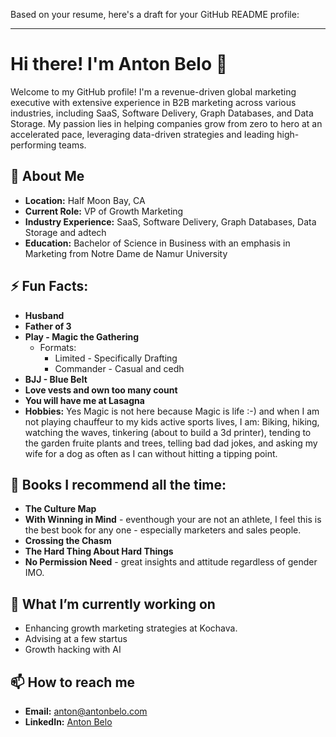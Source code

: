 Based on your resume, here's a draft for your GitHub README profile:

---

# Hi there! I'm Anton Belo 👋

Welcome to my GitHub profile! I'm a revenue-driven global marketing executive with extensive experience in B2B marketing across various industries, including SaaS, Software Delivery, Graph Databases, and Data Storage. My passion lies in helping companies grow from zero to hero at an accelerated pace, leveraging data-driven strategies and leading high-performing teams.

## 🚀 About Me

- **Location:** Half Moon Bay, CA
- **Current Role:** VP of Growth Marketing 
- **Industry Experience:** SaaS, Software Delivery, Graph Databases, Data Storage and adtech
- **Education:** Bachelor of Science in Business with an emphasis in Marketing from Notre Dame de Namur University

## ⚡ Fun Facts: 
- **Husband**
- **Father of 3**
- **Play - Magic the Gathering**
  - Formats:
    - Limited - Specifically Drafting
    - Commander - Casual and cedh    
- **BJJ - Blue Belt** 
- **Love vests and own too many count**
- **You will have me at Lasagna**
- **Hobbies:**
  Yes Magic is not here because Magic is life :-) and when I am not playing chauffeur to my kids active sports lives, I am: 
Biking, hiking, watching the waves, tinkering (about to build a 3d printer), tending to the garden fruite plants and trees, telling bad dad jokes, and asking my wife for a dog as often as I can without hitting a tipping point.
 
## 📖 Books I recommend all the time: 
- **The Culture Map**
- **With Winning in Mind** - eventhough your are not an athlete, I feel this is the best book for any one - especially marketers and sales people.
- **Crossing the Chasm**
- **The Hard Thing About Hard Things**
- **No Permission Need** - great insights and attitude regardless of gender IMO. 

## 🌱 What I’m currently working on
- Enhancing growth marketing strategies at Kochava.
- Advising at a few startus 
- Growth hacking with AI

## 📫 How to reach me
- **Email:** [anton@antonbelo.com](mailto:anton@antonbelo.com)
- **LinkedIn:** [Anton Belo](https://www.linkedin.com/in/antonbelo/)
